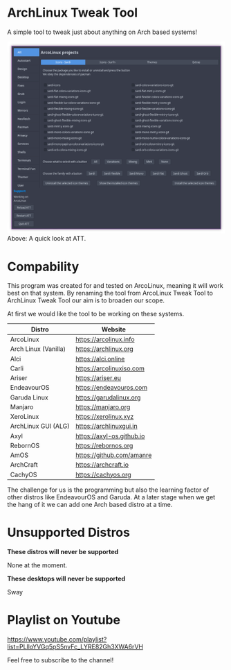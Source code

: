 # ArchLinux Tweak Tool
A simple tool to tweak just about anything on Arch based systems!

<img src="att.png" alt="screenshot" width="650"/>
Above: A quick look at ATT.

# Compability

This program was created for and tested on ArcoLinux, meaning it will work best on that system.
By renaming the tool from ArcoLinux Tweak Tool to ArchLinux Tweak Tool our aim is to broaden our scope.

At first we would like the tool to be working on these systems.

| Distro | Website |
|--------------|-----------|
| ArcoLinux | https://arcolinux.info |
| Arch Linux (Vanilla) | https://archlinux.org |
| Alci | https://alci.online |
| Carli | https://arcolinuxiso.com |
| Ariser | https://ariser.eu |
| EndeavourOS | https://endeavouros.com |
| Garuda Linux | https://garudalinux.org |
| Manjaro | https://manjaro.org |
| XeroLinux | https://xerolinux.xyz |
| ArchLinux GUI (ALG) | https://archlinuxgui.in |
| Axyl | https://axyl-os.github.io |
| RebornOS | https://rebornos.org |
| AmOS | https://github.com/amanre |
| ArchCraft | https://archcraft.io |
CachyOS | https://cachyos.org |

The challenge for us is the programming but also the learning factor of other distros like EndeavourOS and Garuda. At a later stage when we get the hang of it we can add one Arch based distro at a time.


# Unsupported Distros
__**These distros will never be supported**__

None at the moment.

__**These desktops will never be supported**__

Sway

# Playlist on Youtube

https://www.youtube.com/playlist?list=PLlloYVGq5pS5nvFc_LYRE82Gh3XWA6rVH


Feel free to subscribe to the channel!

